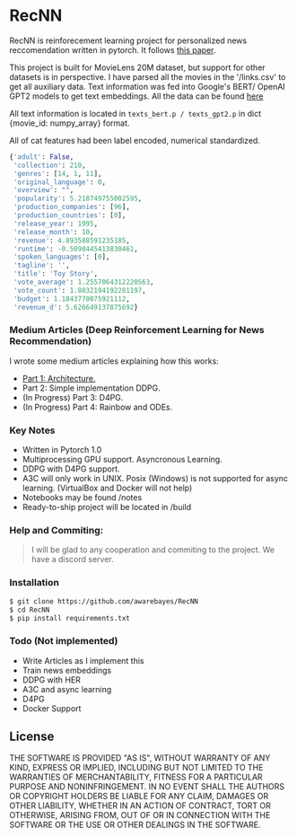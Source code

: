 # RecNN


RecNN is reinforecement learning project for personalized news reccomendation written in pytorch. It follows [this paper](https://arxiv.org/pdf/1810.12027.pdf).

This project is built for MovieLens 20M dataset, but support for other datasets is in perspective.
I have parsed all the movies in the '/links.csv' to get all auxiliary data. Text information was fed into Google's BERT/ OpenAI GPT2 models to get text embeddings. All the data can be found [here](https://drive.google.com/file/d/1a4aiN5vNRXdRLt8DMmgc5tgWb1TEGZ0U/view?usp=sharing)

All text information is located in `texts_bert.p / texts_gpt2.p` in dict {movie_id: numpy_array} format.

All of cat features had been label encoded, numerical standardized.

```python
{'adult': False,
 'collection': 210,
 'genres': [14, 1, 11],
 'original_language': 0,
 'overview': "",
 'popularity': 5.218749755002595,
 'production_companies': [96],
 'production_countries': [0],
 'release_year': 1995,
 'release_month': 10,
 'revenue': 4.893588591235185,
 'runtime': -0.5098445413830461,
 'spoken_languages': [0],
 'tagline': '',
 'title': 'Toy Story',
 'vote_average': 1.2557064312220563,
 'vote_count': 1.8032194192281197,
 'budget': 1.1843770075921112,
 'revenue_d': 5.626649137875692}
```

### Medium Articles (Deep Reinforcement Learning for News Recommendation)
I wrote some medium articles explaining how this works:
  -  [ Part 1: Architecture.](https://towardsdatascience.com/deep-reinforcement-learning-for-news-recommendation-part-1-architecture-5741b1a6ed56)
  -  Part 2: Simple implementation DDPG. 
  - (In Progress) Part 3: D4PG. 
  - (In Progress) Part 4: Rainbow and ODEs. 

### Key Notes
  - Written in Pytorch 1.0
  - Multiprocessing GPU support. Asyncronous Learning.
  - DDPG with D4PG support.
  - A3C will only work in UNIX. Posix (Windows) is not supported for async learning. (VirtualBox and Docker will not help)
  - Notebooks may be found /notes
  - Ready-to-ship project will be located in /build

### Help and Commiting:   
> I will be glad to any cooperation and commiting to the project. We have a discord server. 

### Installation
```sh
$ git clone https://github.com/awarebayes/RecNN
$ cd RecNN
$ pip install requirements.txt
```

### Todo (Not implemented)

- Write Articles as I implement this
- Train news embeddings
- DDPG with HER
- A3C and async learning
- D4PG
- Docker Support

License
----

THE SOFTWARE IS PROVIDED "AS IS", WITHOUT WARRANTY OF ANY KIND, EXPRESS OR IMPLIED, INCLUDING BUT NOT LIMITED TO THE WARRANTIES OF MERCHANTABILITY, FITNESS FOR A PARTICULAR PURPOSE AND NONINFRINGEMENT. IN NO EVENT SHALL THE AUTHORS OR COPYRIGHT HOLDERS BE LIABLE FOR ANY CLAIM, DAMAGES OR OTHER LIABILITY, WHETHER IN AN ACTION OF CONTRACT, TORT OR OTHERWISE, ARISING FROM, OUT OF OR IN CONNECTION WITH THE SOFTWARE OR THE USE OR OTHER DEALINGS IN THE SOFTWARE.


